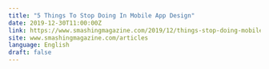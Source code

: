 ```yaml
---
title: "5 Things To Stop Doing In Mobile App Design"
date: 2019-12-30T11:00:00Z
link: https://www.smashingmagazine.com/2019/12/things-stop-doing-mobile-app-design/?utm_medium=RSS&utm_source=news.12bit.vn
site: www.smashingmagazine.com/articles
language: English
draft: false
---
```

